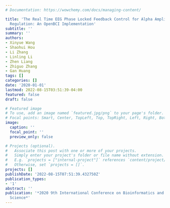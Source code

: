 ```yaml
---
# Documentation: https://wowchemy.com/docs/managing-content/

title: 'The Real Time EEG Phase Locked Feedback Control for Alpha Amplitude and Frequency
  Regulation: An OpenBCI Implementation'
subtitle: ''
summary: ''
authors:
- Xinyue Wang
- Shaohui Hou
- Li Zhang
- Linling Li
- Zhen Liang
- Zhiguo Zhang
- Gan Huang
tags: []
categories: []
date: '2020-01-01'
lastmod: 2022-08-15T03:51:39-04:00
featured: false
draft: false

# Featured image
# To use, add an image named `featured.jpg/png` to your page's folder.
# Focal points: Smart, Center, TopLeft, Top, TopRight, Left, Right, BottomLeft, Bottom, BottomRight.
image:
  caption: ''
  focal_point: ''
  preview_only: false

# Projects (optional).
#   Associate this post with one or more of your projects.
#   Simply enter your project's folder or file name without extension.
#   E.g. `projects = ["internal-project"]` references `content/project/deep-learning/index.md`.
#   Otherwise, set `projects = []`.
projects: []
publishDate: '2022-08-15T07:51:39.432750Z'
publication_types:
- '1'
abstract: ''
publication: '*2020 9th International Conference on Bioinformatics and Biomedical
  Science*'
---
```

